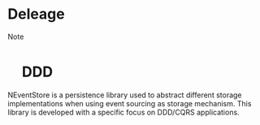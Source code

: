 


# Deleage
Note
# 　DDD
NEventStore is a persistence library used to abstract different storage implementations when using event sourcing as storage mechanism. This library is developed with a specific focus on DDD/CQRS applications.
